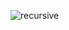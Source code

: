![recursive](https://user-images.githubusercontent.com/43949856/216157826-3b38be5c-956b-4e84-844a-98cf427aa5de.PNG)
